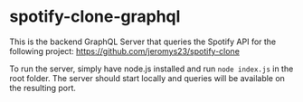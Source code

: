 # spotify-clone-graphql

This is the backend GraphQL Server that queries the Spotify API for the following project: https://github.com/jeromys23/spotify-clone

To run the server, simply have node.js installed and run `node index.js` in the root folder. The server should start locally and queries will be available
on the resulting port.
